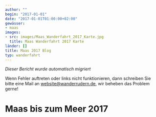 ```yaml
---
author: ""
begin: "2017-01-01"
date: "2017-01-01T01:00:00+02:00"
gewässer:
- maas
images:
- src: images/Maas_Wanderfahrt_2017_Karte.jpg
  title: Maas Wanderfahrt 2017 Karte
länder: []
title: Maas 2017 Blog
typ: wanderfahrt
---
```



*Dieser Bericht wurde automatisch migriert*

Wenn Fehler auftreten oder links nicht funktionieren, dann schreiben Sie bitte eine Mail an website@wanderrudern.de, wir beheben das Problem gerne!



# Maas bis zum Meer 2017


